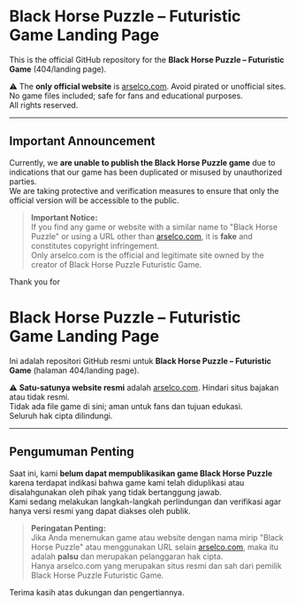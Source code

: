 # Black Horse Puzzle – Futuristic Game Landing Page

This is the official GitHub repository for the **Black Horse Puzzle – Futuristic Game** (404/landing page).

⚠️ The **only official website** is [arselco.com](https://arselco.com). Avoid pirated or unofficial sites.  
No game files included; safe for fans and educational purposes.  
All rights reserved.

---

## Important Announcement

Currently, we **are unable to publish the Black Horse Puzzle game** due to indications that our game has been duplicated or misused by unauthorized parties.  
We are taking protective and verification measures to ensure that only the official version will be accessible to the public.

> **Important Notice:**  
> If you find any game or website with a similar name to "Black Horse Puzzle" or using a URL other than [arselco.com](https://arselco.com), it is **fake** and constitutes copyright infringement.  
> Only arselco.com is the official and legitimate site owned by the creator of Black Horse Puzzle Futuristic Game.

Thank you for



# Black Horse Puzzle – Futuristic Game Landing Page

Ini adalah repositori GitHub resmi untuk **Black Horse Puzzle – Futuristic Game** (halaman 404/landing page).

⚠️ **Satu-satunya website resmi** adalah [arselco.com](https://arselco.com). Hindari situs bajakan atau tidak resmi.  
Tidak ada file game di sini; aman untuk fans dan tujuan edukasi.  
Seluruh hak cipta dilindungi.

---

## Pengumuman Penting

Saat ini, kami **belum dapat mempublikasikan game Black Horse Puzzle** karena terdapat indikasi bahwa game kami telah diduplikasi atau disalahgunakan oleh pihak yang tidak bertanggung jawab.  
Kami sedang melakukan langkah-langkah perlindungan dan verifikasi agar hanya versi resmi yang dapat diakses oleh publik.

> **Peringatan Penting:**  
> Jika Anda menemukan game atau website dengan nama mirip "Black Horse Puzzle" atau menggunakan URL selain [arselco.com](https://arselco.com), maka itu adalah **palsu** dan merupakan pelanggaran hak cipta.  
> Hanya arselco.com yang merupakan situs resmi dan sah dari pemilik Black Horse Puzzle Futuristic Game.

Terima kasih atas dukungan dan pengertiannya.